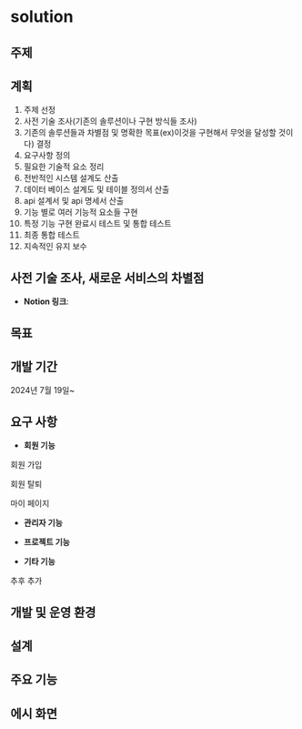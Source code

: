 # solution


## 주제





## 계획

1. 주제 선정
2. 사전 기술 조사(기존의 솔루션이나 구현 방식들 조사)
3. 기존의 솔루션들과 차별점 및 명확한 목표(ex)이것을 구현해서 무엇을 달성할 것이다) 결정
4. 요구사항 정의
5. 필요한 기술적 요소 정리
6. 전반적인 시스템 설계도 산출
7. 데이터 베이스 설계도 및 테이블 정의서 산출
8. api 설계서 및 api 명세서 산출
9. 기능 별로 여러 기능적 요소들 구현
10. 특정 기능 구현 완료시 테스트 및 통합 테스트
11. 최종 통합 테스트
12. 지속적인 유지 보수

## 사전 기술 조사, 새로운 서비스의 차별점

* **Notion 링크**:

## 목표


## 개발 기간


2024년 7월 19일~


## 요구 사항

* **회원 기능**


회원 가입

회원 탈퇴

마이 페이지


* **관리자 기능**




  
* **프로젝트 기능**


  
* **기타 기능**


추후 추가


## 개발 및 운영 환경


## 설계


## 주요 기능


## 에시 화면


